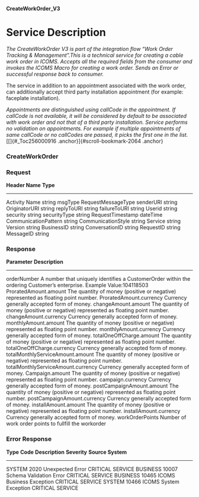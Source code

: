 **CreateWorkOrder_V3**

Service Description
===================

*The CreateWorkOrder V3 is part of the integration flow “Work Order
Tracking & Management”.This is a technical service for creating a cable
work order in ICOMS. Accepts all the required fields from the consumer
and invokes the ICOMS Macro for creating a work order. Sends an Error or
successful response back to consumer.*

The service in addition to an appointment associated with the work
order, can additionally accept third party installation appointment (for
example: faceplate installation).

*Appointments are distinguished using callCode in the appointment. If
callCode is not available, it will be considered by default to be
associated with work order and not that of a third party installation.
Service performs no validation on appointments. For example if multiple
appointments of same callCode or no callCodes are passed, it picks the
first one in the list.*[[]{#_Toc256000916
.anchor}]{#scroll-bookmark-2064 .anchor}

### CreateWorkOrder

### Request 

  **Header Name**        **Type**
  ---------------------- --------------------
  Activity Name          string
  msgType                RequestMessageType
  senderURI              string
  OriginatorURI          string
  replyToURI             string
  failureToURI           string
  Userid                 string
  security               string
  securityType           string
  RequestTimestamp       dateTime
  CommunicationPattern   string
  CommunicationStyle     string
  Service                string
  Version                string
  BusinessID             string
  ConversationID         string
  RequestID              string
  MessageID              string

### Response

**Parameter**                        **Description**
  ------------------------------------ ----------------------------------------------------------------------------------------------------------------------
  orderNumber                          A number that uniquely identifies a CustomerOrder within the ordering Customer’s enterprise. Example Value:104118503
  ProratedAmount.amount                The quantity of money (positive or negative) represented as floating point number.
  ProratedAmount.currency              Currency generally accepted form of money.
  changeAmount.amount                  The quantity of money (positive or negative) represented as floating point number.
  changeAmount.currency                Currency generally accepted form of money.
  monthlyAmount.amount                 The quantity of money (positive or negative) represented as floating point number.
  monthlyAmount.currency               Currency generally accepted form of money.
  totalOneOffCharge.amount             The quantity of money (positive or negative) represented as floating point number.
  totalOneOffCharge.currency           Currency generally accepted form of money.
  totalMonthlyServiceAmount.amount     The quantity of money (positive or negative) represented as floating point number.
  totalMonthlyServiceAmount.currency   Currency generally accepted form of money.
  Campaign.amount                      The quantity of money (positive or negative) represented as floating point number.
  campaign.currency                    Currency generally accepted form of money.
  postCampaignAmount.amount            The quantity of money (positive or negative) represented as floating point number.
  postCampaignAmount.currency          Currency generally accepted form of money.
  installAmount.amount                 The quantity of money (positive or negative) represented as floating point number.
  installAmount.currency               Currency generally accepted form of money.
  workOrderPoints                      Number of work order points to fullfill the workorder

### Error Response

  **Type**   **Code**   **Description**            **Severity**   **Source System**
  ---------- ---------- -------------------------- -------------- -------------------
  SYSTEM     2020       Unexpected Error           CRITICAL       SERVICE
  BUSINESS   10007      Schema Validation Error    CRITICAL       SERVICE
  BUSINESS   10465      ICOMS Business Exception   CRITICAL       SERVICE
  SYSTEM     10466      ICOMS System Exception     CRITICAL       SERVICE

